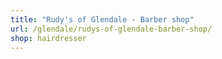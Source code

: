```yaml
---
title: "Rudy's of Glendale - Barber shop"
url: /glendale/rudys-of-glendale-barber-shop/
shop: hairdresser
---
```

